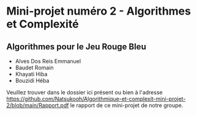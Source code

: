 # Mini-projet numéro 2 - Algorithmes et Complexité
## Algorithmes pour le Jeu Rouge Bleu
* Alves Dos Reis Emmanuel
* Baudet Romain
* Khayati Hiba
* Bouzidi Héba

Veuillez trouver dans le dossier ici présent ou bien à l'adresse https://github.com/Natsukooh/Algorithmique-et-complexit-mini-projet-2/blob/main/Rapport.pdf le rapport de ce mini-projet de notre groupe.
